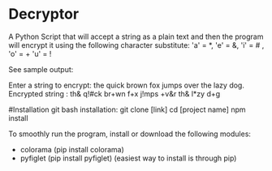 # Decryptor
A Python Script that will accept a string as a plain text and then the program will encrypt it using the following character substitute:
'a' = *, 'e' = &, 'i' = # , 'o' = + 'u' = !

See sample output:

Enter a string to encrypt: the quick brown fox jumps over the lazy dog.
Encrypted string : th& q!#ck br+wn f+x j!mps +v&r th& l*zy d+g

#Installation 
git bash installation:
  git clone [link]
  cd [project name]
  npm install

To smoothly run the program, install or download the following modules:
- colorama (pip install colorama)
- pyfiglet (pip install pyfiglet)
(easiest way to install is through pip)



